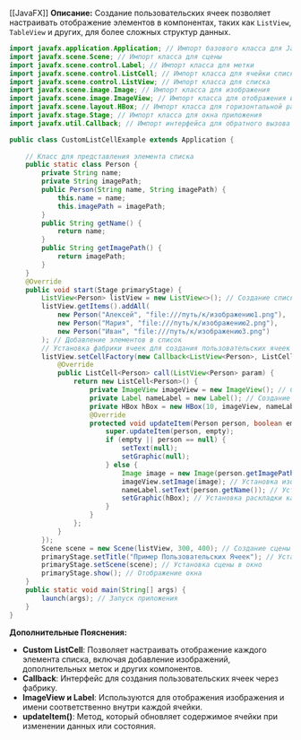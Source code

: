 [[JavaFX]]
**Описание:** Создание пользовательских ячеек позволяет настраивать отображение элементов в компонентах, таких как `ListView`, `TableView` и других, для более сложных структур данных.

```java ignore
import javafx.application.Application; // Импорт базового класса для JavaFX-приложений
import javafx.scene.Scene; // Импорт класса для сцены
import javafx.scene.control.Label; // Импорт класса для метки
import javafx.scene.control.ListCell; // Импорт класса для ячейки списка
import javafx.scene.control.ListView; // Импорт класса для списка
import javafx.scene.image.Image; // Импорт класса для изображения
import javafx.scene.image.ImageView; // Импорт класса для отображения изображения
import javafx.scene.layout.HBox; // Импорт класса для горизонтальной раскладки
import javafx.stage.Stage; // Импорт класса для окна приложения
import javafx.util.Callback; // Импорт интерфейса для обратного вызова

public class CustomListCellExample extends Application {
    
    // Класс для представления элемента списка
    public static class Person {
        private String name;
        private String imagePath;
        public Person(String name, String imagePath) {
            this.name = name;
            this.imagePath = imagePath;
        }
        public String getName() {
            return name;
        }
        public String getImagePath() {
            return imagePath;
        }
    }
    @Override
    public void start(Stage primaryStage) {
        ListView<Person> listView = new ListView<>(); // Создание списка
        listView.getItems().addAll(
            new Person("Алексей", "file:///путь/к/изображению1.png"),
            new Person("Мария", "file:///путь/к/изображению2.png"),
            new Person("Иван", "file:///путь/к/изображению3.png")
        ); // Добавление элементов в список
        // Установка фабрики ячеек для создания пользовательских ячеек
        listView.setCellFactory(new Callback<ListView<Person>, ListCell<Person>>() {
            @Override
            public ListCell<Person> call(ListView<Person> param) {
                return new ListCell<Person>() {
                    private ImageView imageView = new ImageView(); // Создание ImageView для изображения
                    private Label nameLabel = new Label(); // Создание метки для имени
                    private HBox hBox = new HBox(10, imageView, nameLabel); // Горизонтальная раскладка с отступом 10 пикселей
                    @Override
                    protected void updateItem(Person person, boolean empty) {
                        super.updateItem(person, empty);
                        if (empty || person == null) {
                            setText(null);
                            setGraphic(null);
                        } else {
                            Image image = new Image(person.getImagePath(), 50, 50, true, true); // Загрузка и настройка изображения
                            imageView.setImage(image); // Установка изображения в ImageView
                            nameLabel.setText(person.getName()); // Установка имени в метку
                            setGraphic(hBox); // Установка раскладки как графического содержимого ячейки
                        }
                    }
                };
            }
        });
        Scene scene = new Scene(listView, 300, 400); // Создание сцены с заданными размерами
        primaryStage.setTitle("Пример Пользовательских Ячеек"); // Установка заголовка окна
        primaryStage.setScene(scene); // Установка сцены в окно
        primaryStage.show(); // Отображение окна
    }
    public static void main(String[] args) {
        launch(args); // Запуск приложения
    }
}
```

**Дополнительные Пояснения:**

- **Custom ListCell**: Позволяет настраивать отображение каждого элемента списка, включая добавление изображений, дополнительных меток и других компонентов.
- **Callback**: Интерфейс для создания пользовательских ячеек через фабрику.
- **ImageView и Label**: Используются для отображения изображения и имени соответственно внутри каждой ячейки.
- **updateItem()**: Метод, который обновляет содержимое ячейки при изменении данных или состояния.
